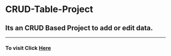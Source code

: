 # CRUD-Table-Project
<h2>Its an CRUD Based Project to add or edit data.</h2>
<hr>
<h3>To visit Click <a href="https://faizalmsdev.github.io/CRUD-Table-Project/">Here</a></h3>
